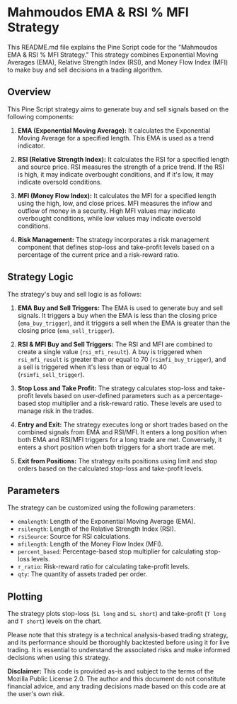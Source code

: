 # Mahmoudos EMA & RSI % MFI Strategy

This README.md file explains the Pine Script code for the "Mahmoudos EMA & RSI % MFI Strategy." This strategy combines Exponential Moving Averages (EMA), Relative Strength Index (RSI), and Money Flow Index (MFI) to make buy and sell decisions in a trading algorithm.

## Overview

This Pine Script strategy aims to generate buy and sell signals based on the following components:

1. **EMA (Exponential Moving Average):** It calculates the Exponential Moving Average for a specified length. This EMA is used as a trend indicator.

2. **RSI (Relative Strength Index):** It calculates the RSI for a specified length and source price. RSI measures the strength of a price trend. If the RSI is high, it may indicate overbought conditions, and if it's low, it may indicate oversold conditions.

3. **MFI (Money Flow Index):** It calculates the MFI for a specified length using the high, low, and close prices. MFI measures the inflow and outflow of money in a security. High MFI values may indicate overbought conditions, while low values may indicate oversold conditions.

4. **Risk Management:** The strategy incorporates a risk management component that defines stop-loss and take-profit levels based on a percentage of the current price and a risk-reward ratio.

## Strategy Logic

The strategy's buy and sell logic is as follows:

1. **EMA Buy and Sell Triggers:** The EMA is used to generate buy and sell signals. It triggers a buy when the EMA is less than the closing price (`ema_buy_trigger`), and it triggers a sell when the EMA is greater than the closing price (`ema_sell_trigger`).

2. **RSI & MFI Buy and Sell Triggers:** The RSI and MFI are combined to create a single value (`rsi_mfi_result`). A buy is triggered when `rsi_mfi_result` is greater than or equal to 70 (`rsimfi_buy_trigger`), and a sell is triggered when it's less than or equal to 40 (`rsimfi_sell_trigger`).

3. **Stop Loss and Take Profit:** The strategy calculates stop-loss and take-profit levels based on user-defined parameters such as a percentage-based stop multiplier and a risk-reward ratio. These levels are used to manage risk in the trades.

4. **Entry and Exit:** The strategy executes long or short trades based on the combined signals from EMA and RSI/MFI. It enters a long position when both EMA and RSI/MFI triggers for a long trade are met. Conversely, it enters a short position when both triggers for a short trade are met.

5. **Exit from Positions:** The strategy exits positions using limit and stop orders based on the calculated stop-loss and take-profit levels.

## Parameters

The strategy can be customized using the following parameters:

- `emalength`: Length of the Exponential Moving Average (EMA).
- `rsilength`: Length of the Relative Strength Index (RSI).
- `rsiSource`: Source for RSI calculations.
- `mfilength`: Length of the Money Flow Index (MFI).
- `percent_based`: Percentage-based stop multiplier for calculating stop-loss levels.
- `r_ratio`: Risk-reward ratio for calculating take-profit levels.
- `qty`: The quantity of assets traded per order.

## Plotting

The strategy plots stop-loss (`SL long` and `SL short`) and take-profit (`T long` and `T short`) levels on the chart.

Please note that this strategy is a technical analysis-based trading strategy, and its performance should be thoroughly backtested before using it for live trading. It is essential to understand the associated risks and make informed decisions when using this strategy.

**Disclaimer:** This code is provided as-is and subject to the terms of the Mozilla Public License 2.0. The author and this document do not constitute financial advice, and any trading decisions made based on this code are at the user's own risk.
